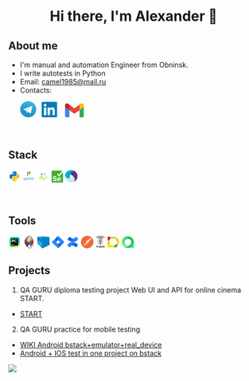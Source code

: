 <div align="center">
   <h1>
      Hi there, I'm Alexander 👋
   </h1>
</div>

<!--About me-->

## About me
- I'm manual and automation Engineer from Obninsk.
- I write autotests in Python
- Email: camel1985@mail.ru
- Contacts:

<p>
  &#8287;&#8287;&#8287;&#8287;&#8287;
  <a href="https://t.me/Alexander_Dulalaev"><img width="32px" alt="Telegram" title="Telegram" src="images/tg.png"/></a>
  &#8287;
  <a href="https://www.linkedin.com/in/alexander-dulalaev"><img width="35px" alt="LinkedIn" title="LinkedIn" src="images/linkedin.png/"></a>
  &#8287;
 <a href="mailto:camelclassik1985@gmail.com"><img width="38px" alt="Write me Email" title="Gmail" src="images/gmail.png"/></a>
  
<!--Stack and tools-->

&#8287;&#8287;&#8287;&#8287;&#8287;
## Stack
<p>
  <code><img width="5%" title="Python" src="images/python.png"></code>
  <code><img width="5%" title="Pytest" src="images/pytest.png"></code>
  <code><img width="5%" title="Selene" src="images/selene.png"></code>
  <code><img width="4.5%" title="Selenium" src="images/selenium.png"></code>
  <code><img width="5%" title="Appium" src="images/appium.svg"></code>
</p>

&#8287;&#8287;&#8287;&#8287;&#8287;
## Tools
<p>
  <code><img width="5%" title="Pycharm" src="images/intellij_pycharm.png"></code>
  <code><img width="5%" title="Jenkins" src="images/jenkins.png"></code>
  <code><img width="5%" title="Selenoid" src="images/selenoid.png"></code>
  <code><img width="5%" title="Jira" src="images/jira.png"></code>
  <code><img width="5%" title="Confluence" src="images/confluence.png"></code>
  <code><img width="5%" title="Postman" src="images/postman.png"></code>
  <code><img width="4%" title="Requests" src="images/requests.png"></code>
  <code><img width="5%" title="Allure Report" src="images/allure_report.png"></code>
  <code><img width="5%" title="Allure TestOps" src="images/allure_testops.png"></code>
</p>

<!--Projects-->

## Projects
1. QA GURU diploma testing project Web UI and API for online cinema START.
- [START](https://github.com/camelclassik85/qa_guru_python_diploma)
2. QA GURU practice for mobile testing 
- [WIKI Android bstack+emulator+real_device](https://github.com/camelclassik85/qa_guru_python_10_22_hw) 
- [Android + IOS test in one project on bstack](https://github.com/camelclassik85/qa_guru_python_10_21_hw)

![](https://github-profile-summary-cards.vercel.app/api/cards/stats?username=camelclassik85&theme=solarized_dark)

